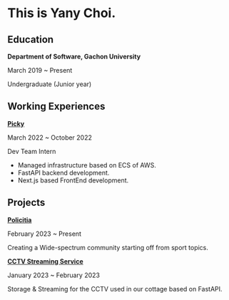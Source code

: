 # This is Yany Choi.


## Education

**Department of Software, Gachon University**

March 2019 ~ Present

Undergraduate (Junior year)

## Working Experiences


**[Picky](https://gopicky.com)**

March 2022 ~ October 2022

Dev Team Intern

- Managed infrastructure based on ECS of AWS.
- FastAPI backend development.
- Next.js based FrontEnd development.

## Projects


**[Policitia](https://github.com/politicia)**

February 2023 ~ Present

Creating a Wide-spectrum community starting off from sport topics.

**[CCTV Streaming Service](https://github.com/YanyChoi/cctv-system)**

January 2023 ~ February 2023

Storage & Streaming for the CCTV used in our cottage based on FastAPI.
